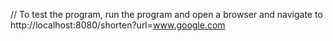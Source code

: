 // To test the program, run the program and open a browser and navigate to http://localhost:8080/shorten?url=www.google.com
